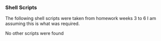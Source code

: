 ### Shell Scripts

The following shell scripts were taken from homework weeks 3 to 6
I am assuming this is what was required.

No other scripts were found


